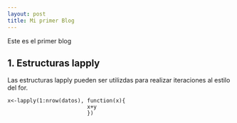 ```yaml
---
layout: post
title: Mi primer Blog
---
```


Este es el primer blog
## 1. Estructuras lapply 
Las estructuras lapply pueden ser utilizdas para realizar iteraciones al estilo del for. 

``` {r}
x<-lapply(1:nrow(datos), function(x){
                         x+y
                         })                      
```
